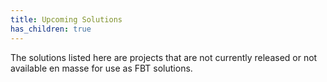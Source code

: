 ```yaml
---
title: Upcoming Solutions
has_children: true
---
```


The solutions listed here are projects that are not currently released or not available en masse for use as FBT solutions.
